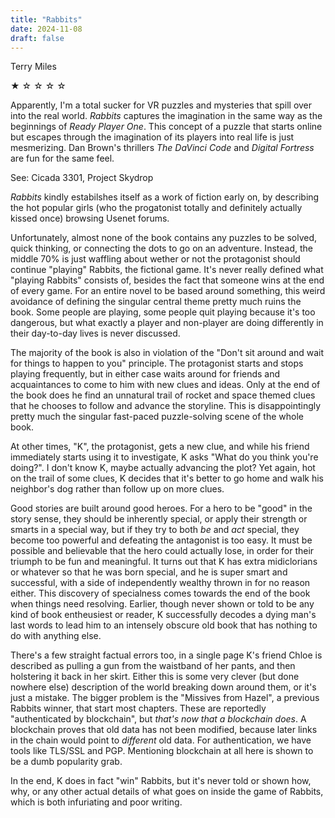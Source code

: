 ```yaml
---
title: "Rabbits"
date: 2024-11-08
draft: false
---
```


Terry Miles

&#9733; &#9734; &#9734; &#9734; &#9734;

Apparently, I'm a total sucker for VR puzzles and mysteries that spill over into the real world. _Rabbits_ captures the imagination in the same way as the beginnings of _Ready Player One_. This concept of a puzzle that starts online but escapes through the imagination of its players into real life is just mesmerizing. Dan Brown's thrillers _The DaVinci Code_ and _Digital Fortress_ are fun for the same feel.

See: Cicada 3301, Project Skydrop

_Rabbits_ kindly estabilshes itself as a work of fiction early on, by describing the hot popular girls (who the progatonist totally and definitely actually kissed once) browsing Usenet forums.

Unfortunately, almost none of the book contains any puzzles to be solved, quick thinking, or connecting the dots to go on an adventure. Instead, the middle 70% is just waffling about wether or not the protagonist should continue "playing" Rabbits, the fictional game. It's never really defined what "playing Rabbits" consists of, besides the fact that someone wins at the end of every game. For an entire novel to be based around something, this weird avoidance of defining the singular central theme pretty much ruins the book. Some people are playing, some people quit playing because it's too dangerous, but what exactly a player and non-player are doing differently in their day-to-day lives is never discussed.

The majority of the book is also in violation of the "Don't sit around and wait for things to happen to you" principle. The protagonist starts and stops playing frequently, but in either case waits around for friends and acquaintances to come to him with new clues and ideas. Only at the end of the book does he find an unnatural trail of rocket and space themed clues that he chooses to follow and advance the storyline. This is disappointingly pretty much the singular fast-paced puzzle-solving scene of the whole book.

At other times, "K", the protagonist, gets a new clue, and while his friend immediately starts using it to investigate, K asks "What do you think you're doing?". I don't know K, maybe actually advancing the plot? Yet again, hot on the trail of some clues, K decides that it's better to go home and walk his neighbor's dog rather than follow up on more clues.

Good stories are built around good heroes. For a hero to be "good" in the story sense, they should be inherently special, or apply their strength or smarts in a special way, but if they try to both _be_ and _act_ special, they become too powerful and defeating the antagonist is too easy. It must be possible and believable that the hero could actually lose, in order for their triumph to be fun and meaningful. It turns out that K has extra midiclorians or whatever so that he was born special, and he is super smart and successful, with a side of independently wealthy thrown in for no reason either. This discovery of specialness comes towards the end of the book when things need resolving. Earlier, though never shown or told to be any kind of book entheusiest or reader, K successfully decodes a dying man's last words to lead him to an intensely obscure old book that has nothing to do with anything else.

There's a few straight factual errors too, in a single page K's friend Chloe is described as pulling a gun from the waistband of her pants, and then holstering it back in her skirt. Either this is some very clever (but done nowhere else) description of the world breaking down around them, or it's just a mistake. The bigger problem is the "Missives from Hazel", a previous Rabbits winner, that start most chapters. These are reportedly "authenticated by blockchain", but _that's now that a blockchain does_. A blockchain proves that old data has not been modified, because later links in the chain would point to _different_ old data. For authentication, we have tools like TLS/SSL and PGP. Mentioning blockchain at all here is shown to be a dumb popularity grab.

In the end, K does in fact "win" Rabbits, but it's never told or shown how, why, or any other actual details of what goes on inside the game of Rabbits, which is both infuriating and poor writing.

